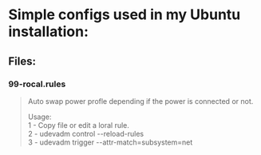 # Simple configs used in my Ubuntu installation:

## Files:

### 99-rocal.rules
> Auto swap power profle depending if the power is connected or not.
>
> Usage:  
> 1 - Copy file or edit a loral rule.  
> 2 - udevadm control --reload-rules  
> 3 - udevadm trigger --attr-match=subsystem=net  
